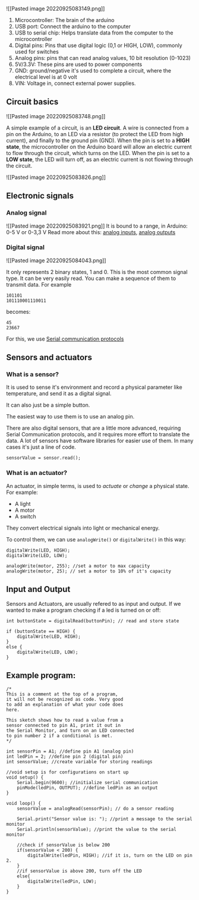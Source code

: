 ![[Pasted image 20220925083149.png]]

1. Microcontroller: The brain of the arduino
2. USB port: Connect the arduino to the computer
3. USB to serial chip: Helps translate data from the computer to the microcontroller
4. Digital pins: Pins that use digital logic (0,1 or HIGH, LOW), commonly used for switches
5. Analog pins: pins that can read analog values, 10 bit resolution (0-1023)
6. 5V/3.3V: These pins are used to power components
7. GND: ground/negative it's used to complete a circuit, where the electrical level is at 0 volt
8. VIN: Voltage in, connect external power supplies.

## Circuit basics
![[Pasted image 20220925083748.png]]

A simple example of a circuit, is an **LED circuit**. A wire is connected from a pin on the Arduino, to an LED via a resistor (to protect the LED from high current), and finally to the ground pin (GND). When the pin is set to a **HIGH state**, the microcontroller on the Arduino board will allow an electric current to flow through the circuit, which turns on the LED. When the pin is set to a **LOW state**, the LED will turn off, as an electric current is not flowing through the circuit.

![[Pasted image 20220925083826.png]]

## Electronic signals

### Analog signal
![[Pasted image 20220925083921.png]]
It is bound to a range, in Arduino: 0-5 V or 0-3,3 V
Read more about this: [analog inputs](https://docs.arduino.cc/learn/microcontrollers/analog-input), [analog outputs](https://docs.arduino.cc/learn/microcontrollers/analog-output)


### Digital signal
![[Pasted image 20220925084043.png]]

It only represents 2 binary states, 1 and 0.  This is the most common signal type.
It can be very easily read.
You can make a sequence of them to transmit data. For example
```binary
101101
101110001110011
```
becomes:
```decimal
45
23667
```

For this, we use [Serial communication protocols](https://docs.arduino.cc/learn/starting-guide/getting-started-arduino#serial-communication-protocols)

## Sensors and actuators

### What is a sensor?
It is used to sense it's environment and record a physical parameter like temperature, and send it as a digital signal.

It can also just be a simple button.

The easiest way to use them is to use an analog pin.

There are also digital sensors, that are a little more advanced, requiring Serial Communication protocols, and it requires more effort to translate the data. A lot of sensors have software libraries for easier use of them.
In many cases it's just a line of code.
```arduino
sensorValue = sensor.read();
```

### What is an actuator?

An actuator, in simple terms, is used to _actuate_ or _change_ a physical state. For example: 
- A light
- A motor
- A switch

They convert electrical signals into light or mechanical energy.

To control them, we can use `analogWrite()` or `digitalWrite()` in this way:

```arduino
digitalWrite(LED, HIGH);
digitalWrite(LED, LOW);

analogWrite(motor, 255); //set a motor to max capacity
analogWrite(motor, 25); // set a motor to 10% of it's capacity

```

## Input and Output
Sensors and Actuators, are usually refered to as input and output.
If we wanted to make a program checking if a led is turned on or off:
```arduino
int buttonState = digitalRead(buttonPin); // read and store state

if (buttonState == HIGH) {
	digitalWrite(LED, HIGH);
}
else {
	digitalWrite(LED, LOW);
}
```

## Example program: 
```arduino
/* 
This is a comment at the top of a program, 
it will not be recognized as code. Very good 
to add an explanation of what your code does 
here.

This sketch shows how to read a value from a
sensor connected to pin A1, print it out in 
the Serial Monitor, and turn on an LED connected
to pin number 2 if a conditional is met.
*/

int sensorPin = A1; //define pin A1 (analog pin)
int ledPin = 2; //define pin 2 (digital pin)
int sensorValue; //create variable for storing readings

//void setup is for configurations on start up
void setup() { 
    Serial.begin(9600); //initialize serial communication
    pinMode(ledPin, OUTPUT); //define ledPin as an output
}

void loop() {
    sensorValue = analogRead(sensorPin); // do a sensor reading
    
    Serial.print("Sensor value is: "); //print a message to the serial monitor
    Serial.println(sensorValue); //print the value to the serial monitor
    
    //check if sensorValue is below 200
    if(sensorValue < 200) { 
        digitalWrite(ledPin, HIGH); //if it is, turn on the LED on pin 2.
    }
    //if sensorValue is above 200, turn off the LED
    else{ 
        digitalWrite(ledPin, LOW);
    }
}
```

